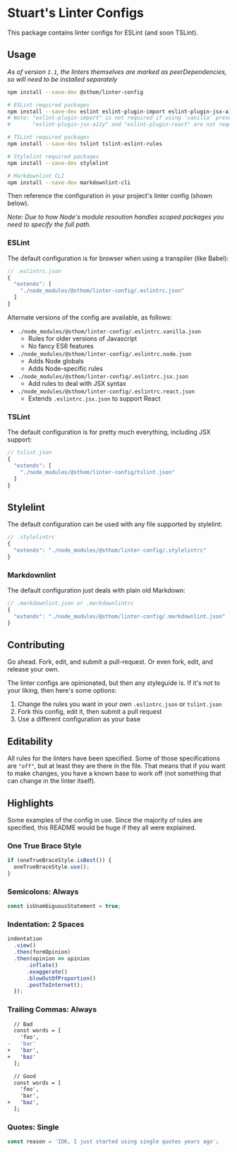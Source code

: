 # Stuart's Linter Configs

This package contains linter configs for ESLint (and soon TSLint).

## Usage

*As of version `1.1`, the linters themselves are marked as peerDependencies, so will need to be installed separately*

```sh
npm install --save-dev @sthom/linter-config

# ESLint required packages
npm install --save-dev eslint eslint-plugin-import eslint-plugin-jsx-a11y eslint-plugin-react
# Note: "eslint-plugin-import" is not required if using 'vanilla' preset.
#       "eslint-plugin-jsx-a11y" and "eslint-plugin-react" are not required if using default or 'vanilla' preset.

# TSLint required packages
npm install --save-dev tslint tslint-eslint-rules

# Stylelint required packages
npm install --save-dev stylelint

# Markdownlint CLI
npm install --save-dev markdownlint-cli
```

Then reference the configuration in your project's linter config (shown below).

*Note: Due to how Node's module resoution handles scoped packages you need to specify the full path.*

### ESLint

The default configuration is for browser when using a transpiler (like Babel):

```js
// .eslintrc.json
{
  "extends": [
    "./node_modules/@sthom/linter-config/.eslintrc.json"
  ]
}
```

Alternate versions of the config are available, as follows:

* `./node_modules/@sthom/linter-config/.eslintrc.vanilla.json`
  * Rules for older versions of Javascript
  * No fancy ES6 features
* `./node_modules/@sthom/linter-config/.eslintrc.node.json`
  * Adds Node globals
  * Adds Node-specific rules
* `./node_modules/@sthom/linter-config/.eslintrc.jsx.json`
  * Add rules to deal with JSX syntax
* `./node_modules/@sthom/linter-config/.eslintrc.react.json`
  * Extends `.eslintrc.jsx.json` to support React

### TSLint

The default configuration is for pretty much everything, including JSX support:

```js
// tslint.json
{
  "extends": [
    "./node_modules/@sthom/linter-config/tslint.json"
  ]
}
```

## Stylelint

The default configuration can be used with any file supported by stylelint:

```js
// .stylelintrc
{
  "extends": "./node_modules/@sthom/linter-config/.stylelintrc"
}
```

### Markdownlint

The default configuration just deals with plain old Markdown:

```js
// .markdownlint.json or .markdownlintrc
{
  "extends": "./node_modules/@sthom/linter-config/.markdownlint.json"
}
```

## Contributing

Go ahead. Fork, edit, and submit a pull-request. Or even fork, edit, and release your own.

The linter configs are opinionated, but then any styleguide is. If it's not to your liking, then here's some options:

1. Change the rules you want in your own `.eslintrc.json` or `tslint.json`
2. Fork this config, edit it, then submit a pull request
3. Use a different configuration as your base

## Editability

All rules for the linters have been specified. Some of those specifications are `"off"`, but at least they are there in the file. That means that if you want to make changes, you have a known base to work off (not something that can change in the linter itself).

## Highlights

Some examples of the config in use. Since the majority of rules are specified, this README would be huge if they all were explained.

### One True Brace Style

```js
if (oneTrueBraceStyle.isBest()) {
  oneTrueBraceStyle.use();
}
```

### Semicolons: Always

```js
const isUnambiguousStatement = true;
```

### Indentation: 2 Spaces

```js
indentation
  .view()
  .then(formOpinion)
  .then(opinion => opinion
      .inflate()
      .exaggerate()
      .blowOutOfProportion()
      .postToInternet();
  });
```

### Trailing Commas: Always

```diff
  // Bad
  const words = [
    'foo',
-   'bar'
+   'bar',
+   'baz'
  ];

  // Good
  const words = [
    'foo',
    'bar',
+   'baz',
  ];
```

### Quotes: Single

```js
const reason = 'IDK, I just started using single quotes years ago';
```
